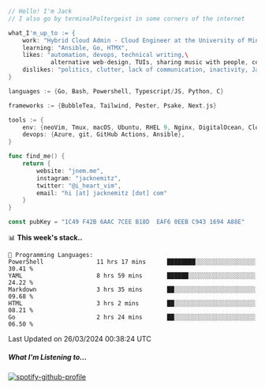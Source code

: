 ```go
// Hello! I'm Jack
// I also go by terminalPoltergeist in some corners of the internet

what_I'm_up_to := {
    work: "Hybrid Cloud Admin - Cloud Engineer at the University of Minnesota",
    learning: "Ansible, Go, HTMX",
    likes: "automation, devops, technical writing,\
            alternative web-design, TUIs, sharing music with people, coffee",
    dislikes: "politics, clutter, lack of communication, inactivity, Java",
}

languages := {Go, Bash, Powershell, Typescript/JS, Python, C}

frameworks := {BubbleTea, Tailwind, Pester, Psake, Next.js}

tools := {
    env: {neoVim, Tmux, macOS, Ubuntu, RHEL 9, Nginx, DigitalOcean, Cloudflare},
    devops: {Azure, git, GitHub Actions, Ansible},
}

func find_me() {
    return {
        website: "jnem.me",
        instagram: "jacknemitz",
        twitter: "@i_heart_vim",
        email: "hi [at] jacknemitz [dot] com"
    }
}

const pubKey = "1C49 F42B 6AAC 7CEE B18D  EAF6 0EEB C943 1694 A88E"
```

<!--START_SECTION:waka-->
📊 **This week's stack..** 

```text
💬 Programming Languages: 
PowerShell               11 hrs 17 mins      ████████░░░░░░░░░░░░░░░░░   30.41 % 
YAML                     8 hrs 59 mins       ██████░░░░░░░░░░░░░░░░░░░   24.22 % 
Markdown                 3 hrs 35 mins       ██░░░░░░░░░░░░░░░░░░░░░░░   09.68 % 
HTML                     3 hrs 2 mins        ██░░░░░░░░░░░░░░░░░░░░░░░   08.21 % 
Go                       2 hrs 24 mins       ██░░░░░░░░░░░░░░░░░░░░░░░   06.50 % 
```


 Last Updated on 26/03/2024 00:38:24 UTC
<!--END_SECTION:waka-->

##### What I'm Listening to...

[![spotify-github-profile](https://spotify-github-profile.vercel.app/api/view?uid=jack.nemitz&cover_image=true&show_offline=true&bar_color=53b14f&bar_color_cover=false&background_color=121212FF)](https://spotify-github-profile.vercel.app/api/view?uid=jack.nemitz&redirect=true)

